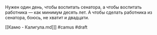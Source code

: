 Нужен один день, чтобы воспитать сенатора, а чтобы воспитать работника — как минимум десять лет.
А чтобы сделать работника из сенатора, боюсь, не хватит и двадцати.

[[Камю - Калигула.md]]]
#camus
#draft